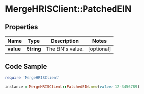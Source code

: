 # MergeHRISClient::PatchedEIN

## Properties

Name | Type | Description | Notes
------------ | ------------- | ------------- | -------------
**value** | **String** | The EIN&#39;s value. | [optional] 

## Code Sample

```ruby
require 'MergeHRISClient'

instance = MergeHRISClient::PatchedEIN.new(value: 12-3456789)
```


